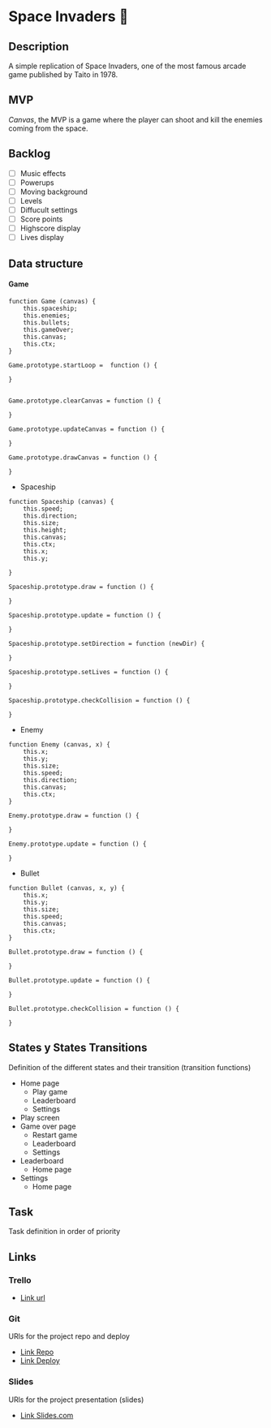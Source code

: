 # Space Invaders 👾

## Description
A simple replication of Space Invaders, one of the most famous arcade game published by Taito in 1978.


## MVP
*Canvas*, the MVP is a game where the player can shoot and kill the enemies coming from the space.


## Backlog
- [ ] Music effects
- [ ] Powerups
- [ ] Moving background
- [ ] Levels
- [ ] Diffucult settings
- [ ] Score points
- [ ] Highscore display
- [ ] Lives display

## Data structure
#### Game
```
function Game (canvas) {
    this.spaceship;
    this.enemies;
    this.bullets;
    this.gameOver;
    this.canvas;
    this.ctx;
}

Game.prototype.startLoop =  function () {

}


Game.prototype.clearCanvas = function () {

}

Game.prototype.updateCanvas = function () {

}

Game.prototype.drawCanvas = function () {

}
```
- Spaceship
```
function Spaceship (canvas) {
    this.speed; 
    this.direction;
    this.size;
    this.height;
    this.canvas;
    this.ctx;
    this.x;
    this.y;
    
}

Spaceship.prototype.draw = function () {

}

Spaceship.prototype.update = function () {

}

Spaceship.prototype.setDirection = function (newDir) {

}

Spaceship.prototype.setLives = function () {

}

Spaceship.prototype.checkCollision = function () {

}
```
- Enemy
```
function Enemy (canvas, x) {
    this.x;
    this.y;
    this.size;
    this.speed;
    this.direction;
    this.canvas;
    this.ctx;
}

Enemy.prototype.draw = function () {

}

Enemy.prototype.update = function () {

}
```
- Bullet
```
function Bullet (canvas, x, y) {
    this.x;
    this.y;
    this.size;
    this.speed;
    this.canvas;
    this.ctx;
}

Bullet.prototype.draw = function () {

}

Bullet.prototype.update = function () {

}

Bullet.prototype.checkCollision = function () {

}

```


## States y States Transitions
Definition of the different states and their transition (transition functions)

- Home page
  - Play game
  - Leaderboard
  - Settings
- Play screen
- Game over page
  - Restart game
  - Leaderboard
  - Settings
- Leaderboard
  - Home page
- Settings
  - Home page


## Task
Task definition in order of priority


## Links


### Trello
- [Link url](https://trello.com/b/ftaqBzIG/my-js-game)


### Git
URls for the project repo and deploy
- [Link Repo](https://github.com/wervux/space-invaders-arcade-game)
- [Link Deploy](http://github.com)


### Slides
URls for the project presentation (slides)
- [Link Slides.com](http://slides.com)
